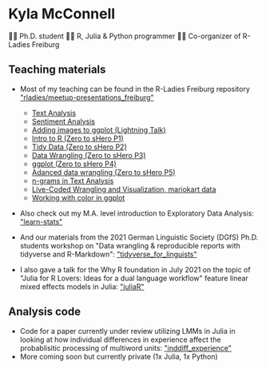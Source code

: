 # Kyla McConnell
:woman_scientist: Ph.D. student
:woman_technologist: R, Julia & Python programmer
:woman_teacher: Co-organizer of R-Ladies Freiburg

## Teaching materials
- Most of my teaching can be found in the R-Ladies Freiburg repository ["rladies/meetup-presentations_freiburg"](https://github.com/rladies/meetup-presentations_freiburg)
  - [Text Analysis](https://github.com/rladies/meetup-presentations_freiburg/blob/master/2020-07-Text_Analysis/Text%20Mining%20with%20R%20final.Rmd)
  - [Sentiment Analysis](https://github.com/rladies/meetup-presentations_freiburg/blob/master/2020-09-Sentiment_Analysis/RLadies_Freiburg_SentimentAnalysis.Rmd)
  - [Adding images to ggplot (Lightning Talk)](https://github.com/rladies/meetup-presentations_freiburg/blob/master/2020-12-01-Lightning_Talks/ggplot_images.Rmd)
  - [Intro to R (Zero to sHero P1)](https://github.com/rladies/meetup-presentations_freiburg/blob/master/2021-01-20_IntrotoR_ZerotoShero/01_intro_RLFreiburg.Rmd)
  - [Tidy Data (Zero to sHero P2)](https://github.com/rladies/meetup-presentations_freiburg/blob/master/2021-02-17_tidydata_ZerotoShero/02_tidy_data_RLFreiburg.Rmd)
  - [Data Wrangling (Zero to sHero P3)](https://github.com/rladies/meetup-presentations_freiburg/blob/master/2021-03-17-ZerotoShero/03_wrangle_RLFreiburg%20KEY.Rmd)
  - [ggplot (Zero to sHero P4)](https://github.com/rladies/meetup-presentations_freiburg/blob/master/2021-04-210ZerotoShero/04_ggplot_KEY.Rmd)
  - [Adanced data wrangling (Zero to sHero P5)](https://github.com/rladies/meetup-presentations_freiburg/blob/master/2021-05-19-ZerotoShero(5)/05_Advanced_wrangling_KEY.Rmd) 
  - [n-grams in Text Analysis](https://github.com/rladies/meetup-presentations_freiburg/blob/master/2021-06-22_TextAnalysis_ngrams/Tidy%20Text%20Analysis%20-%20Word%20frequencies%20and%20n-grams%20KEY.Rmd)
  - [Live-Coded Wrangling and Visualization, mariokart data](https://github.com/rladies/meetup-presentations_freiburg/blob/master/2021-07-06_GuidedTidyTuesday_MarioKart/21_06_07_MarioKart.Rmd)
  - [Working with color in ggplot](https://github.com/rladies/meetup-presentations_freiburg/blob/master/2021-08-03_ggplot_colors/ggplot_colors_RLadiesFreiburg_KEY.Rmd)
  
- Also check out my M.A. level introduction to Exploratory Data Analysis: ["learn-stats"](https://github.com/kyla-mcconnell/learn_stats)
- And our materials from the 2021 German Linguistic Society (DGfS) Ph.D. students workshop on "Data wrangling & reproducible reports with tidyverse and R-Markdown": ["tidyverse_for_linguists"](https://github.com/rstats-aficionadas/tidyverse_for_linguists/blob/main/Welcome%20to%20the%20tidyverse.Rmd)
- I also gave a talk for the Why R foundation in July 2021 on the topic of "Julia for R Lovers: Ideas for a dual language workflow" feature linear mixed effects models in Julia: ["juliaR"](https://github.com/kyla-mcconnell/juliaR)

## Analysis code
- Code for a paper currently under review utilizing LMMs in Julia in looking at how individual differences in experience affect the probablisitic processing of multiword units: ["inddiff_experience"](https://github.com/kyla-mcconnell/inddiff_experience/blob/main/spr_analysis_colloc.jmd)
- More coming soon but currently private (1x Julia, 1x Python)
